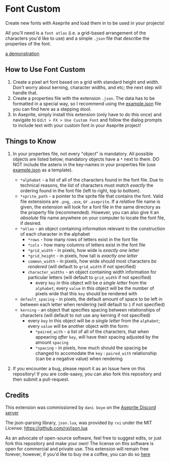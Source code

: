 # Font Custom
Create new fonts with Aseprite and load them in to be used in your projects!

All you'll need is a `font atlas` (i.e. a grid-based arrangement of the characters you'd like to use) and a simple `.json` file that describe the properties of the font.

[a demonstration](./demo.png)

## How to Use Font Custom

1. Create a pixel art font based on a grid with standard height and width. Don't worry about kerning, character widths, and etc; the next step will handle that.
2. Create a properties file with the extension `.json`. The data has to be formatted in a special way, so I recommend using the [example.json](./example.json) file you can find here as a stepping stool.
3. In Aseprite, simply install this extension (only have to do this once) and navigate to `Edit > FX > Use Custom Font` and follow the dialog prompts to include text with your custom font in your Aseprite project!

## Things to Know
1. In your properties file, not every "object" is mandatory. All possible objects are listed below; mandatory objects have a `*` next to them. DO NOT include the asterix in the key-names in your properties file (use [example.json](./example.json) as a template).
    * `*alphabet` - a list of all of the characters found in the font file. Due to technical reasons, the list of characters must _match exactly_ the ordering found in the font file (left to right, top to bottom).
    * `*sprite_path` - a pointer to the sprite file that contains the font. Valid file extensions are `.png`, `.ase`, or `.aseprite`. If a _relative_ file name is given, the extension will look for a font file in the same directory as the property file (recommended). However, you can also give it an _absolute_ file name anywhere on your computer to locate the font file, if desired.
    * `*atlas` - an object containing information relevant to the construction of each character in the alphabet
        * `*rows` - how many rows of letters exist in the font file
        * `*cols` - how many columns of letters exist in the font file
        * `*grid_width` - in pixels, how wide is _exactly one letter_
        * `*grid_height` - in pixels, how tall is _exactly one letter_
        * `common_width` - in pixels, how wide should most characters _be rendered_ (will default to `grid_width` if not specified)
        * `character_widths` - an object containing width information for particular letters (will default to `grid_width` if not specified)
            * every `key` in this object will be _a single letter_ from the `alphabet`; every `value` in this object will be the number of pixels wide that this `key` should be rendered with
    * `default_spacing` - in pixels, the default amount of space to be left in between each letter when rendering (will default to `1` if not specified)
    * `kerning` - an object that specifies spacing between relationships of characters (will default to not use any kerning if not specified)
        * every `key` in this object will be _a single letter_ from the `alphabet`; every `value` will be another object with the form:
            * `*paired_with` - a list of all of the characters, that when appearing _after_ `key`, will have their spacing adjusted by the amount `spacing`
            * `*spacing` - in pixels, how much should the spacing be changed to accomodate the `key` : `paired_with` relationship (can be a negative value) when rendering

2. If you encounter a bug, please report it as an Issue here on this repository! If you are code-saavy, you can also fork this repository and then submit a pull-request.

## Credits

This extension was commissioned by `dani boye` on the [Aseprite Discord server](https://discord.gg/Rt5S6NZFkK)

The json-parsing library, `json.lua`, was provided by `rxi` under the MIT License: https://github.com/rxi/json.lua

As an advocate of open-source software, feel free to suggest edits, or just fork this repository and make your own! The license on this software is open for commercial and private use. This extension will remain free forever; however, if you'd like to buy me a coffee, you can do so [here](https://ko-fi.com/fletchmakesstuff)

